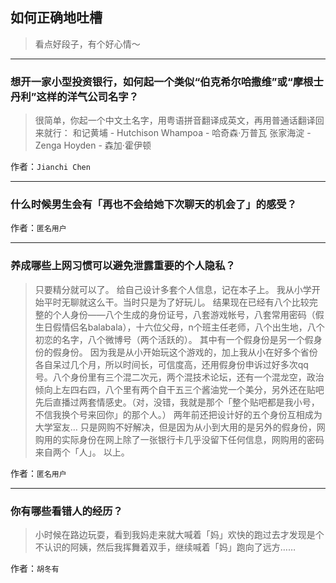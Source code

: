 ## 如何正确地吐槽

> 看点好段子，有个好心情～


 
---

### 想开一家小型投资银行，如何起一个类似“伯克希尔哈撒维”或“摩根士丹利”这样的洋气公司名字？

> 很简单，你起一个中文土名字，用粤语拼音翻译成英文，再用普通话翻译回来就行：
> 和记黄埔 - Hutchison Whampoa - 哈奇森·万普瓦
> 张家海淀 - Zenga Hoyden - 森加·霍伊顿


作者：`Jianchi Chen`

---

### 什么时候男生会有「再也不会给她下次聊天的机会了」的感受？

> 


作者：`匿名用户`

---

### 养成哪些上网习惯可以避免泄露重要的个人隐私？

> 只要精分就可以了。
> 给自己设计多套个人信息，记在本子上。
> 我从小学开始平时无聊就这么干。当时只是为了好玩儿。
> 结果现在已经有八个比较完整的个人身份——八个生成的身份证号，八套游戏帐号，八套常用密码（假生日假情侣名balabala），十六位父母，n个班主任老师，八个出生地，八个初恋的名字，八个微博号（两个活跃的）。
> 其中有一个假身份是另一个假身份的假身份。
> 因为我是从小开始玩这个游戏的，加上我从小在好多个省份各自呆过几个月，所以时间长，可信度高，还用假身份申诉过好多次qq号。八个身份里有三个混二次元，两个混技术论坛，还有一个混龙空，政治倾向上左四右四，八个里有两个自干五三个酱油党一个美分，另外还在贴吧先后直播过两套情感史。（对，没错，我就是那个「整个贴吧都是我小号，不信我换个号来回你」的那个人。）
> 两年前还把设计好的五个身份互相成为大学室友…
> 只是网购不好解决，但是因为从小到大用的是另外的假身份，网购用的实际身份在网上除了一张银行卡几乎没留下任何信息，网购用的密码来自两个「人」。
> 以上。


作者：`匿名用户`

---

### 你有哪些看错人的经历？

> 小时候在路边玩耍，看到我妈走来就大喊着「妈」欢快的跑过去才发现是个不认识的阿姨，然后我挥舞着双手，继续喊着「妈」跑向了远方……


作者：`胡冬有`